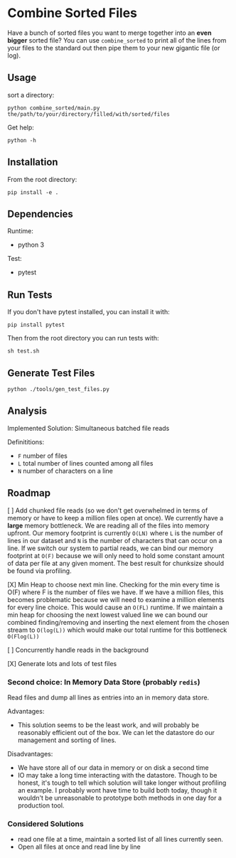 # Combine Sorted Files
Have a bunch of sorted files you want to merge together into an **even bigger** sorted file?
You can use `combine_sorted` to print all of the lines from your files to the standard out then pipe them
to your new gigantic file (or log).

## Usage
sort a directory:

    python combine_sorted/main.py the/path/to/your/directory/filled/with/sorted/files

Get help:

    python -h

## Installation

From the root directory:

    pip install -e .

## Dependencies

Runtime:
* python 3

Test:
* pytest

## Run Tests
If you don't have pytest installed, you can install it with:

    pip install pytest

 Then from the root directory you can run tests with:

    sh test.sh


## Generate Test Files

    python ./tools/gen_test_files.py

## Analysis

Implemented Solution: Simultaneous batched file reads

Definititions:

* `F` number of files
* `L` total number of lines counted among all files
* `N` number of characters on a line

## Roadmap

[ ] Add chunked file reads (so we don't get overwhelmed in terms of memory or have to keep a million files open at once).
We currently have a **large** memory bottleneck. We are reading all of the files into memory upfront. Our memory footprint is
currently `O(LN)` where `L` is the number of lines in our dataset and `N` is the number of characters that can occur on
a line. If we switch our system to partial reads, we can bind our memory footprint at `O(F)` because we will only need
to hold some constant amount of data per file at any given moment. The best result for chunksize should be found via
profiling.

[X] Min Heap to choose next min line. Checking for the min every time is O(F) where F is the number of files we have.
If we have a million files, this becomes problematic because we will need to examine a million elements for every line
choice. This would cause an `O(FL)` runtime. If we maintain a min heap for choosing the next lowest valued line we can
bound our combined finding/removing and inserting the next element from the chosen stream to `O(log(L))` which would
make our total runtime for this bottleneck `O(Flog(L))`

[ ] Concurrently handle reads in the background

[X] Generate lots and lots of test files

### Second choice: In Memory Data Store (probably `redis`)
Read files and dump all lines as entries into an in memory data store.

Advantages:
  - This solution seems to be the least work, and will probably be reasonably efficient out of the box.
  We can let the datastore do our management and sorting of lines.

Disadvantages:
  - We have store all of our data in memory or on disk a second time
  - IO may take a long time interacting with the datastore.
  Though to be honest, it's tough to tell which solution will take longer without profiling an example.
  I probably wont have time to build both today, though it wouldn't be unreasonable to prototype both methods
  in one day for a production tool.

### Considered Solutions
- read one file at a time, maintain a sorted list of all lines currently seen.
- Open all files at once and read line by line